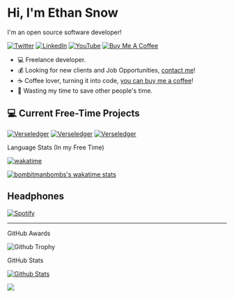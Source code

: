 # Hi, I'm Ethan Snow

I'm an open source software developer!

[![Twitter](https://img.shields.io/badge/twitter-%231DA1F2.svg?&style=for-the-badge&logo=twitter&logoColor=white)](https://x.com/TheSnowE) [![LinkedIn](https://img.shields.io/badge/linkedin-%230077B5.svg?&style=for-the-badge&logo=linkedin&logoColor=white)](https://www.linkedin.com/in/ethan-snow-a745461a6/) [![YouTube](https://img.shields.io/badge/youtube-%23FF0000.svg?&style=for-the-badge&logo=youtube&logoColor=white)](https://www.youtube.com/c/bomb_and_kou) [![Buy Me A Coffee](https://img.shields.io/badge/buy%20me%20a%20coffee-%23ff813f.svg?&style=for-the-badge&logo=buy-me-a-coffee&logoColor=white)](https://ko-fi.com/thesnowe)

- :computer: Freelance developer.
- :moneybag: Looking for new clients and Job Opportunities, [contact me](mailto:esnow98@gmail.com)!
- :coffee: Coffee lover, turning it into code, [you can buy me a coffee](https://ko-fi.com/thesnowe)!
- :dart: Wasting my time to save other people's time.

## :computer: Current Free-Time Projects

[![Verseledger](https://github-readme-stats-6bwx5vgdo.vercel.app/api/pin/?username=MandaCorpNetwork&repo=Verseledger)](https://github.com/MandaCorpNetwork/verseledger)<!-- 1st Line -->
[![Verseledger](https://github-readme-stats-6bwx5vgdo.vercel.app/api/pin/?username=afocommunity&repo=koth-api)](https://github.com/afocommunity/koth-api)<!-- 1st Line -->
[![Verseledger](https://github-readme-stats-6bwx5vgdo.vercel.app/api/pin/?username=OHD-Tools&repo=OHD-RCON)](https://github.com/OHD-Tools/OHD-RCON)<!-- 1st Line -->

Language Stats (In my Free Time)

[![wakatime](https://wakatime.com/badge/user/d69c2ed7-e77d-4021-b08c-345bad0c756b.svg)](https://wakatime.com/@d69c2ed7-e77d-4021-b08c-345bad0c756b)

[![bombitmanbombs's wakatime stats](https://github-readme-stats.vercel.app/api/wakatime?username=bombitmanbomb&layout=compact)](https://wakatime.com/@bombitmanbomb)

## Headphones

[![Spotify](https://novatorem-e87j7kcl5.vercel.app/api/spotify)](https://open.spotify.com/user/22352ieeerem5qsogyc5yotgq)

---

<!-- markdownlint-disable MD033 -->

GitHub Awards

![Github Trophy](https://github-profile-trophy.vercel.app/?username=bombitmanbomb)

GitHub Stats

[![Github Stats](https://github-readme-stats.vercel.app/api?username=bombitmanbomb&show_icons=true&count_private=true)](https://github.com/bombitmanbomb)


<!-- markdownlint-enable MD033 -->

[![](https://visitcount.itsvg.in/api?id=bombitmanbomb&icon=0&color=0)](https://visitcount.itsvg.in)
<!-- made using https://prm.pushkaryadav.in -->
